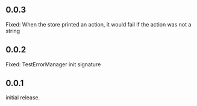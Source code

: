 ## 0.0.3
Fixed: When the store printed an action, it would fail if the action was not a string

## 0.0.2
Fixed: TestErrorManager init signature

## 0.0.1
initial release.
